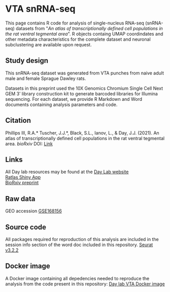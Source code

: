 # **VTA snRNA-seq**


This page contains R code for analysis of single-nucleus RNA-seq (snRNA-seq) datasets from "_An atlas of transcriptionally defined cell populations in the rat ventral tegmental area_".  R objects containg UMAP coordindates and other metadata characteristics for the complete dataset and neuronal subclustering are available upon request. 


## **Study design**

This snRNA-seq dataset was generated from VTA punches from naive adult male and female Sprague Dawley rats.  

Datasets in this preprint used the 10X Genomics Chromium Single Cell Next GEM 3’ library construction kit to generate barcoded libraries for Illumina sequencing. For each dataset, we provide R Markdown and Word documents containing analysis parameters and code.  


## **Citation**

Phillips III, R.A.* Tuscher, J.J.*, Black, S.L., Ianov, L., & Day, J.J. (2021). An atlas of transcriptionally defined cell populations in the rat ventral tegmental area. *bioRxiv* DOI:
[Link]()


## **Links**

All Day lab resources may be found at the [Day Lab website](http://day-lab.org/resources)  
[Ratlas Shiny App](https://day-lab.shinyapps.io/ratlas/)  
[BioRxiv preprint](https://www.biorxiv.org/content/10.1101/2021.06.02.446737v1)  


## **Raw data**

GEO accession [GSE168156](https://www.ncbi.nlm.nih.gov/geo/query/acc.cgi?acc=GSE168156)  


## **Source code**
All packages required for reproduction of this analysis are included in the session info section of the word doc included in this repository.
[Seurat v3.2.2](https://github.com/satijalab/seurat)  

## **Docker image**
A Docker image containing all depedencies needed to reproduce the analysis from the code present in this repository: [Day lab VTA Docker image](https://hub.docker.com/r/daylabprojects/daylab_rat_vta_snrna)
